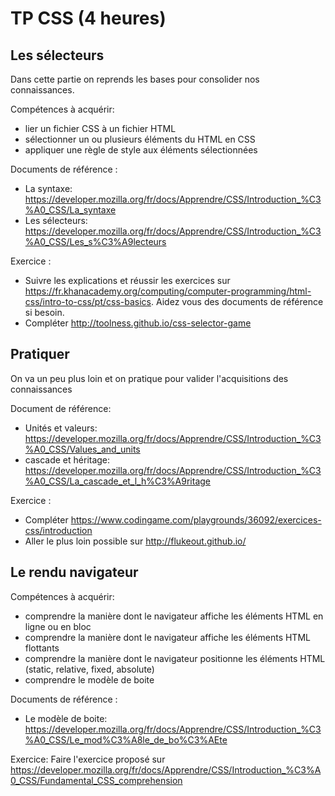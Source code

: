 # TP CSS (4 heures)

## Les sélecteurs

Dans cette partie on reprends les bases pour consolider nos connaissances.

Compétences à acquérir:
- lier un fichier CSS à un fichier HTML
- sélectionner un ou plusieurs éléments du HTML en CSS
- appliquer une règle de style aux éléments sélectionnées


Documents de référence :
- La syntaxe: https://developer.mozilla.org/fr/docs/Apprendre/CSS/Introduction_%C3%A0_CSS/La_syntaxe
- Les sélecteurs: https://developer.mozilla.org/fr/docs/Apprendre/CSS/Introduction_%C3%A0_CSS/Les_s%C3%A9lecteurs

Exercice :
- Suivre les explications et réussir les exercices sur https://fr.khanacademy.org/computing/computer-programming/html-css/intro-to-css/pt/css-basics. Aidez vous des documents de référence si besoin.
- Compléter http://toolness.github.io/css-selector-game


## Pratiquer

On va un peu plus loin et on pratique pour valider l'acquisitions des connaissances

Document de référence:
- Unités et valeurs: https://developer.mozilla.org/fr/docs/Apprendre/CSS/Introduction_%C3%A0_CSS/Values_and_units
- cascade et héritage: https://developer.mozilla.org/fr/docs/Apprendre/CSS/Introduction_%C3%A0_CSS/La_cascade_et_l_h%C3%A9ritage

Exercice :
- Compléter https://www.codingame.com/playgrounds/36092/exercices-css/introduction
- Aller le plus loin possible sur http://flukeout.github.io/


## Le rendu navigateur 

Compétences à acquérir:
- comprendre la manière dont le navigateur affiche les éléments HTML en ligne ou en bloc
- comprendre la manière dont le navigateur affiche les éléments HTML flottants
- comprendre la manière dont le navigateur positionne les éléments HTML (static, relative, fixed, absolute)
- comprendre le modèle de boite


Documents de référence :
- Le modèle de boite: https://developer.mozilla.org/fr/docs/Apprendre/CSS/Introduction_%C3%A0_CSS/Le_mod%C3%A8le_de_bo%C3%AEte

Exercice:
Faire l'exercice proposé sur https://developer.mozilla.org/fr/docs/Apprendre/CSS/Introduction_%C3%A0_CSS/Fundamental_CSS_comprehension